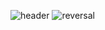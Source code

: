 ![header](https://capsule-render.vercel.app/api?type=soft&color=auto&height=300&section=header&text=WooJin%20CodingDiary&fontSize=60)
![reversal](https://capsule-render.vercel.app/api?type=rect&text=RECT&fontAlign=30&fontSize=30&desc=Use%20theme&descAlign=60&descAlignY=50&theme=radical)

